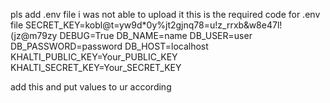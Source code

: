 pls add .env file i was not able to upload it 
this is the required code for .env file
SECRET_KEY=kobl@t=yw9d*0y%jt2gjnq78=u!z_rrxb&w8e47l!(jz@m79zy
DEBUG=True
DB_NAME=name
DB_USER=user
DB_PASSWORD=password
DB_HOST=localhost
KHALTI_PUBLIC_KEY=Your_PUBLIC_KEY
KHALTI_SECRET_KEY=Your_SECRET_KEY

add this and put values to ur according
